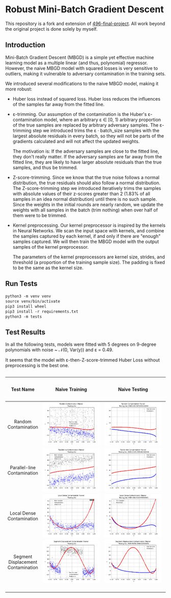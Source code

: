 # Robust Mini-Batch Gradient Descent

This repository is a fork and extension of [496-final-project](https://github.com/WHMHammer/496-final-project). All work beyond the original project is done solely by myself.

## Introduction

Mini-Batch Gradient Descent (MBGD) is a simple yet effective machine learning model as a multiple linear (and thus, polynomial) regressor. However, the naive MBGD model with squared losses is very sensitive to outliers, making it vulnerable to adversary contamination in the training sets.

We introduced several modifications to the naive MBGD model, making it more robust:

- Huber loss instead of squared loss. Huber loss reduces the influences of the samples far away from the fitted line.

- ε-trimming. Our assumption of the contamination is the Huber's ε-contamination model, where an arbitrary ε ∈ [0, 1) arbitrary proportion of the true samples are replaced by arbitrary adversary samples. The ε-trimming step we introduced trims the ε · batch_size samples with the largest absolute residuals in every batch, so they will not be parts of the gradients calculated and will not affect the updated weights.

  The motivation is: If the adversary samples are close to the fitted line, they don't really matter. If the adversary samples are far away from the fitted line, they are likely to have larger absolute residuals than the true samples, and thus be trimmed.

- Z-score-trimming. Since we know that the true noise follows a normal distribution, the true residuals should also follow a normal distribution. The Z-score-trimming step we introduced iteratively trims the samples with absolute values of their z-scores greater than 2 (1.83% of all samples in an idea normal distribution) until there is no such sample. Since the weights in the initial rounds are nearly random, we update the weights with all samples in the batch (trim nothing) when over half of them were to be trimmed.

- Kernel preprocessing. Our kernel preprocessor is inspired by the kernels in Neural Networks. We scan the input space with kernels, and combine the samples captured by each kernel, if and only if there are "enough" samples captured. We will then train the MBGD model with the output samples of the kernel preprocessor.

  The parameters of the kernel preprocessors are kernel size, strides, and threshold (a proportion of the training sample size). The padding is fixed to be the same as the kernel size.

## Run Tests

```
python3 -m venv venv
source venv/bin/activate
pip3 install wheel
pip3 install -r requirements.txt
python3 -m tests
```

## Test Results

In all the following tests, models were fitted with 5 degrees on 9-degree polynomials with noise ~ 𝒩(0, Var(y)) and ε = 0.49.

It seems that the model with ε-then-Z-score-trimmed Huber Loss without preprocessing is the best one.

<div style="overflow: scroll">

| Test Name | Naive Training | Naive Testing | ε-trimmed Huber Loss Training | ε-trimmed Huber Loss Testing | Z-score-trimmed Huber Loss Training | Z-score-trimmed Huber Loss Testing | ε-then-Z-score-trimmed Huber Loss Training | ε-then-Z-score-trimmed Huber Loss Testing | Mean-kernel Preprocessor Training | Mean-kernel Preprocessor Testing | ε-trimmed Huber Loss with Mean-kernel Preprocessor Training | ε-trimmed Huber Loss with Mean-kernel Preprocessor Testing | Z-score-trimmed Huber Loss with Mean-kernel Preprocessor Training | Z-score-trimmed Huber Loss with Mean-kernel Preprocessor Testing | ε-then-Z-score-trimmed Huber Loss with Mean-kernel Preprocessor Training | ε-then-Z-score-trimmed Huber Loss with Mean-kernel Preprocessor Testing |
| :-: | :-: | :-: | :-: | :-: | :-: | :-: | :-: | :-: | :-: | :-: | :-: | :-: | :-: | :-: | :-: | :-: |
| Random Contamination | ![](test_results/random_contamination/naive/training.png) | ![](test_results/random_contamination/naive/testing.png) | ![](test_results/random_contamination/epsilon_trimmed_huber_loss/training.png) | ![](test_results/random_contamination/epsilon_trimmed_huber_loss/testing.png) | ![](test_results/random_contamination/z_score_trimmed_huber_loss/training.png) | ![](test_results/random_contamination/z_score_trimmed_huber_loss/testing.png) | ![](test_results/random_contamination/epsilon_then_z_score_trimmed_huber_loss/training.png) | ![](test_results/random_contamination/epsilon_then_z_score_trimmed_huber_loss/testing.png) | ![](test_results/random_contamination/mean_kernel_preprocessor/training.png) | ![](test_results/random_contamination/mean_kernel_preprocessor/testing.png) | ![](test_results/random_contamination/epsilon_trimmed_huber_loss_with_mean_kernel_preprocessor/training.png) | ![](test_results/random_contamination/epsilon_trimmed_huber_loss_with_mean_kernel_preprocessor/testing.png) | ![](test_results/random_contamination/z_score_trimmed_huber_loss_with_mean_kernel_preprocessor/training.png) | ![](test_results/random_contamination/z_score_trimmed_huber_loss_with_mean_kernel_preprocessor/testing.png) | ![](test_results/random_contamination/epsilon_then_z_score_trimmed_huber_loss_with_mean_kernel_preprocessor/training.png) | ![](test_results/random_contamination/epsilon_then_z_score_trimmed_huber_loss_with_mean_kernel_preprocessor/testing.png) |
| Parallel-line Contamination | ![](test_results/parallel_line_contamination/naive/training.png) | ![](test_results/parallel_line_contamination/naive/testing.png) | ![](test_results/parallel_line_contamination/epsilon_trimmed_huber_loss/training.png) | ![](test_results/parallel_line_contamination/epsilon_trimmed_huber_loss/testing.png) | ![](test_results/parallel_line_contamination/z_score_trimmed_huber_loss/training.png) | ![](test_results/parallel_line_contamination/z_score_trimmed_huber_loss/testing.png) | ![](test_results/parallel_line_contamination/epsilon_then_z_score_trimmed_huber_loss/training.png) | ![](test_results/parallel_line_contamination/epsilon_then_z_score_trimmed_huber_loss/testing.png) | ![](test_results/parallel_line_contamination/mean_kernel_preprocessor/training.png) | ![](test_results/parallel_line_contamination/mean_kernel_preprocessor/testing.png) | ![](test_results/parallel_line_contamination/epsilon_trimmed_huber_loss_with_mean_kernel_preprocessor/training.png) | ![](test_results/parallel_line_contamination/epsilon_trimmed_huber_loss_with_mean_kernel_preprocessor/testing.png) | ![](test_results/parallel_line_contamination/z_score_trimmed_huber_loss_with_mean_kernel_preprocessor/training.png) | ![](test_results/parallel_line_contamination/z_score_trimmed_huber_loss_with_mean_kernel_preprocessor/testing.png) | ![](test_results/parallel_line_contamination/epsilon_then_z_score_trimmed_huber_loss_with_mean_kernel_preprocessor/training.png) | ![](test_results/parallel_line_contamination/epsilon_then_z_score_trimmed_huber_loss_with_mean_kernel_preprocessor/testing.png) |
| Local Dense Contamination | ![](test_results/local_dense_contamination/naive/training.png) | ![](test_results/local_dense_contamination/naive/testing.png) | ![](test_results/local_dense_contamination/epsilon_trimmed_huber_loss/training.png) | ![](test_results/local_dense_contamination/epsilon_trimmed_huber_loss/testing.png) | ![](test_results/local_dense_contamination/z_score_trimmed_huber_loss/training.png) | ![](test_results/local_dense_contamination/z_score_trimmed_huber_loss/testing.png) | ![](test_results/local_dense_contamination/epsilon_then_z_score_trimmed_huber_loss/training.png) | ![](test_results/local_dense_contamination/epsilon_then_z_score_trimmed_huber_loss/testing.png) | ![](test_results/local_dense_contamination/mean_kernel_preprocessor/training.png) | ![](test_results/local_dense_contamination/mean_kernel_preprocessor/testing.png) | ![](test_results/local_dense_contamination/epsilon_trimmed_huber_loss_with_mean_kernel_preprocessor/training.png) | ![](test_results/local_dense_contamination/epsilon_trimmed_huber_loss_with_mean_kernel_preprocessor/testing.png) | ![](test_results/local_dense_contamination/z_score_trimmed_huber_loss_with_mean_kernel_preprocessor/training.png) | ![](test_results/local_dense_contamination/z_score_trimmed_huber_loss_with_mean_kernel_preprocessor/testing.png) | ![](test_results/local_dense_contamination/epsilon_then_z_score_trimmed_huber_loss_with_mean_kernel_preprocessor/training.png) | ![](test_results/local_dense_contamination/epsilon_then_z_score_trimmed_huber_loss_with_mean_kernel_preprocessor/testing.png) |
| Segment Displacement Contamination | ![](test_results/segment_displacement_contamination/naive/training.png) | ![](test_results/segment_displacement_contamination/naive/testing.png) | ![](test_results/segment_displacement_contamination/epsilon_trimmed_huber_loss/training.png) | ![](test_results/segment_displacement_contamination/epsilon_trimmed_huber_loss/testing.png) | ![](test_results/segment_displacement_contamination/z_score_trimmed_huber_loss/training.png) | ![](test_results/segment_displacement_contamination/z_score_trimmed_huber_loss/testing.png) | ![](test_results/segment_displacement_contamination/epsilon_then_z_score_trimmed_huber_loss/training.png) | ![](test_results/segment_displacement_contamination/epsilon_then_z_score_trimmed_huber_loss/testing.png) | ![](test_results/segment_displacement_contamination/mean_kernel_preprocessor/training.png) | ![](test_results/segment_displacement_contamination/mean_kernel_preprocessor/testing.png) | ![](test_results/segment_displacement_contamination/epsilon_trimmed_huber_loss_with_mean_kernel_preprocessor/training.png) | ![](test_results/segment_displacement_contamination/epsilon_trimmed_huber_loss_with_mean_kernel_preprocessor/testing.png) | ![](test_results/segment_displacement_contamination/z_score_trimmed_huber_loss_with_mean_kernel_preprocessor/training.png) | ![](test_results/segment_displacement_contamination/z_score_trimmed_huber_loss_with_mean_kernel_preprocessor/testing.png) | ![](test_results/segment_displacement_contamination/epsilon_then_z_score_trimmed_huber_loss_with_mean_kernel_preprocessor/training.png) | ![](test_results/segment_displacement_contamination/epsilon_then_z_score_trimmed_huber_loss_with_mean_kernel_preprocessor/testing.png) |
| <!-- GitHub does not render the table cell widths correctly --> | &nbsp;&nbsp;&nbsp;&nbsp;&nbsp;&nbsp;&nbsp;&nbsp;&nbsp;&nbsp;&nbsp;&nbsp;&nbsp;&nbsp;&nbsp;&nbsp;&nbsp;&nbsp;&nbsp;&nbsp;&nbsp;&nbsp;&nbsp;&nbsp;&nbsp;&nbsp;&nbsp;&nbsp;&nbsp;&nbsp;&nbsp;&nbsp;&nbsp;&nbsp;&nbsp;&nbsp;&nbsp;&nbsp;&nbsp;&nbsp;&nbsp;&nbsp;&nbsp;&nbsp;&nbsp;&nbsp;&nbsp;&nbsp; | &nbsp;&nbsp;&nbsp;&nbsp;&nbsp;&nbsp;&nbsp;&nbsp;&nbsp;&nbsp;&nbsp;&nbsp;&nbsp;&nbsp;&nbsp;&nbsp;&nbsp;&nbsp;&nbsp;&nbsp;&nbsp;&nbsp;&nbsp;&nbsp;&nbsp;&nbsp;&nbsp;&nbsp;&nbsp;&nbsp;&nbsp;&nbsp;&nbsp;&nbsp;&nbsp;&nbsp;&nbsp;&nbsp;&nbsp;&nbsp;&nbsp;&nbsp;&nbsp;&nbsp;&nbsp;&nbsp;&nbsp;&nbsp; | &nbsp;&nbsp;&nbsp;&nbsp;&nbsp;&nbsp;&nbsp;&nbsp;&nbsp;&nbsp;&nbsp;&nbsp;&nbsp;&nbsp;&nbsp;&nbsp;&nbsp;&nbsp;&nbsp;&nbsp;&nbsp;&nbsp;&nbsp;&nbsp;&nbsp;&nbsp;&nbsp;&nbsp;&nbsp;&nbsp;&nbsp;&nbsp;&nbsp;&nbsp;&nbsp;&nbsp;&nbsp;&nbsp;&nbsp;&nbsp;&nbsp;&nbsp;&nbsp;&nbsp;&nbsp;&nbsp;&nbsp;&nbsp; | &nbsp;&nbsp;&nbsp;&nbsp;&nbsp;&nbsp;&nbsp;&nbsp;&nbsp;&nbsp;&nbsp;&nbsp;&nbsp;&nbsp;&nbsp;&nbsp;&nbsp;&nbsp;&nbsp;&nbsp;&nbsp;&nbsp;&nbsp;&nbsp;&nbsp;&nbsp;&nbsp;&nbsp;&nbsp;&nbsp;&nbsp;&nbsp;&nbsp;&nbsp;&nbsp;&nbsp;&nbsp;&nbsp;&nbsp;&nbsp;&nbsp;&nbsp;&nbsp;&nbsp;&nbsp;&nbsp;&nbsp;&nbsp; | &nbsp;&nbsp;&nbsp;&nbsp;&nbsp;&nbsp;&nbsp;&nbsp;&nbsp;&nbsp;&nbsp;&nbsp;&nbsp;&nbsp;&nbsp;&nbsp;&nbsp;&nbsp;&nbsp;&nbsp;&nbsp;&nbsp;&nbsp;&nbsp;&nbsp;&nbsp;&nbsp;&nbsp;&nbsp;&nbsp;&nbsp;&nbsp;&nbsp;&nbsp;&nbsp;&nbsp;&nbsp;&nbsp;&nbsp;&nbsp;&nbsp;&nbsp;&nbsp;&nbsp;&nbsp;&nbsp;&nbsp;&nbsp; | &nbsp;&nbsp;&nbsp;&nbsp;&nbsp;&nbsp;&nbsp;&nbsp;&nbsp;&nbsp;&nbsp;&nbsp;&nbsp;&nbsp;&nbsp;&nbsp;&nbsp;&nbsp;&nbsp;&nbsp;&nbsp;&nbsp;&nbsp;&nbsp;&nbsp;&nbsp;&nbsp;&nbsp;&nbsp;&nbsp;&nbsp;&nbsp;&nbsp;&nbsp;&nbsp;&nbsp;&nbsp;&nbsp;&nbsp;&nbsp;&nbsp;&nbsp;&nbsp;&nbsp;&nbsp;&nbsp;&nbsp;&nbsp; | &nbsp;&nbsp;&nbsp;&nbsp;&nbsp;&nbsp;&nbsp;&nbsp;&nbsp;&nbsp;&nbsp;&nbsp;&nbsp;&nbsp;&nbsp;&nbsp;&nbsp;&nbsp;&nbsp;&nbsp;&nbsp;&nbsp;&nbsp;&nbsp;&nbsp;&nbsp;&nbsp;&nbsp;&nbsp;&nbsp;&nbsp;&nbsp;&nbsp;&nbsp;&nbsp;&nbsp;&nbsp;&nbsp;&nbsp;&nbsp;&nbsp;&nbsp;&nbsp;&nbsp;&nbsp;&nbsp;&nbsp;&nbsp; | &nbsp;&nbsp;&nbsp;&nbsp;&nbsp;&nbsp;&nbsp;&nbsp;&nbsp;&nbsp;&nbsp;&nbsp;&nbsp;&nbsp;&nbsp;&nbsp;&nbsp;&nbsp;&nbsp;&nbsp;&nbsp;&nbsp;&nbsp;&nbsp;&nbsp;&nbsp;&nbsp;&nbsp;&nbsp;&nbsp;&nbsp;&nbsp;&nbsp;&nbsp;&nbsp;&nbsp;&nbsp;&nbsp;&nbsp;&nbsp;&nbsp;&nbsp;&nbsp;&nbsp;&nbsp;&nbsp;&nbsp;&nbsp; | &nbsp;&nbsp;&nbsp;&nbsp;&nbsp;&nbsp;&nbsp;&nbsp;&nbsp;&nbsp;&nbsp;&nbsp;&nbsp;&nbsp;&nbsp;&nbsp;&nbsp;&nbsp;&nbsp;&nbsp;&nbsp;&nbsp;&nbsp;&nbsp;&nbsp;&nbsp;&nbsp;&nbsp;&nbsp;&nbsp;&nbsp;&nbsp;&nbsp;&nbsp;&nbsp;&nbsp;&nbsp;&nbsp;&nbsp;&nbsp;&nbsp;&nbsp;&nbsp;&nbsp;&nbsp;&nbsp;&nbsp;&nbsp; | &nbsp;&nbsp;&nbsp;&nbsp;&nbsp;&nbsp;&nbsp;&nbsp;&nbsp;&nbsp;&nbsp;&nbsp;&nbsp;&nbsp;&nbsp;&nbsp;&nbsp;&nbsp;&nbsp;&nbsp;&nbsp;&nbsp;&nbsp;&nbsp;&nbsp;&nbsp;&nbsp;&nbsp;&nbsp;&nbsp;&nbsp;&nbsp;&nbsp;&nbsp;&nbsp;&nbsp;&nbsp;&nbsp;&nbsp;&nbsp;&nbsp;&nbsp;&nbsp;&nbsp;&nbsp;&nbsp;&nbsp;&nbsp; | &nbsp;&nbsp;&nbsp;&nbsp;&nbsp;&nbsp;&nbsp;&nbsp;&nbsp;&nbsp;&nbsp;&nbsp;&nbsp;&nbsp;&nbsp;&nbsp;&nbsp;&nbsp;&nbsp;&nbsp;&nbsp;&nbsp;&nbsp;&nbsp;&nbsp;&nbsp;&nbsp;&nbsp;&nbsp;&nbsp;&nbsp;&nbsp;&nbsp;&nbsp;&nbsp;&nbsp;&nbsp;&nbsp;&nbsp;&nbsp;&nbsp;&nbsp;&nbsp;&nbsp;&nbsp;&nbsp;&nbsp;&nbsp; | &nbsp;&nbsp;&nbsp;&nbsp;&nbsp;&nbsp;&nbsp;&nbsp;&nbsp;&nbsp;&nbsp;&nbsp;&nbsp;&nbsp;&nbsp;&nbsp;&nbsp;&nbsp;&nbsp;&nbsp;&nbsp;&nbsp;&nbsp;&nbsp;&nbsp;&nbsp;&nbsp;&nbsp;&nbsp;&nbsp;&nbsp;&nbsp;&nbsp;&nbsp;&nbsp;&nbsp;&nbsp;&nbsp;&nbsp;&nbsp;&nbsp;&nbsp;&nbsp;&nbsp;&nbsp;&nbsp;&nbsp;&nbsp; | &nbsp;&nbsp;&nbsp;&nbsp;&nbsp;&nbsp;&nbsp;&nbsp;&nbsp;&nbsp;&nbsp;&nbsp;&nbsp;&nbsp;&nbsp;&nbsp;&nbsp;&nbsp;&nbsp;&nbsp;&nbsp;&nbsp;&nbsp;&nbsp;&nbsp;&nbsp;&nbsp;&nbsp;&nbsp;&nbsp;&nbsp;&nbsp;&nbsp;&nbsp;&nbsp;&nbsp;&nbsp;&nbsp;&nbsp;&nbsp;&nbsp;&nbsp;&nbsp;&nbsp;&nbsp;&nbsp;&nbsp;&nbsp; | &nbsp;&nbsp;&nbsp;&nbsp;&nbsp;&nbsp;&nbsp;&nbsp;&nbsp;&nbsp;&nbsp;&nbsp;&nbsp;&nbsp;&nbsp;&nbsp;&nbsp;&nbsp;&nbsp;&nbsp;&nbsp;&nbsp;&nbsp;&nbsp;&nbsp;&nbsp;&nbsp;&nbsp;&nbsp;&nbsp;&nbsp;&nbsp;&nbsp;&nbsp;&nbsp;&nbsp;&nbsp;&nbsp;&nbsp;&nbsp;&nbsp;&nbsp;&nbsp;&nbsp;&nbsp;&nbsp;&nbsp;&nbsp; | &nbsp;&nbsp;&nbsp;&nbsp;&nbsp;&nbsp;&nbsp;&nbsp;&nbsp;&nbsp;&nbsp;&nbsp;&nbsp;&nbsp;&nbsp;&nbsp;&nbsp;&nbsp;&nbsp;&nbsp;&nbsp;&nbsp;&nbsp;&nbsp;&nbsp;&nbsp;&nbsp;&nbsp;&nbsp;&nbsp;&nbsp;&nbsp;&nbsp;&nbsp;&nbsp;&nbsp;&nbsp;&nbsp;&nbsp;&nbsp;&nbsp;&nbsp;&nbsp;&nbsp;&nbsp;&nbsp;&nbsp;&nbsp; | &nbsp;&nbsp;&nbsp;&nbsp;&nbsp;&nbsp;&nbsp;&nbsp;&nbsp;&nbsp;&nbsp;&nbsp;&nbsp;&nbsp;&nbsp;&nbsp;&nbsp;&nbsp;&nbsp;&nbsp;&nbsp;&nbsp;&nbsp;&nbsp;&nbsp;&nbsp;&nbsp;&nbsp;&nbsp;&nbsp;&nbsp;&nbsp;&nbsp;&nbsp;&nbsp;&nbsp;&nbsp;&nbsp;&nbsp;&nbsp;&nbsp;&nbsp;&nbsp;&nbsp;&nbsp;&nbsp;&nbsp;&nbsp; |

</div>
